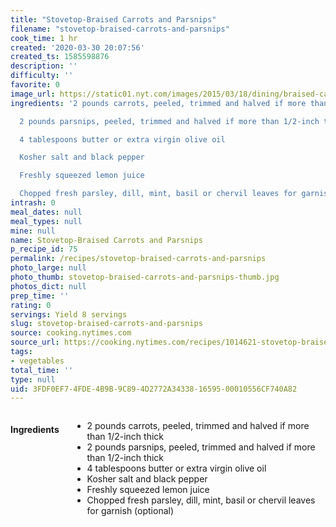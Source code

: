 ```yaml
---
title: "Stovetop-Braised Carrots and Parsnips"
filename: "stovetop-braised-carrots-and-parsnips"
cook_time: 1 hr
created: '2020-03-30 20:07:56'
created_ts: 1585598876
description: ''
difficulty: ''
favorite: 0
image_url: https://static01.nyt.com/images/2015/03/18/dining/braised-carrots/braised-carrots-articleLarge.jpg
ingredients: '2 pounds carrots, peeled, trimmed and halved if more than 1/2-inch thick

  2 pounds parsnips, peeled, trimmed and halved if more than 1/2-inch thick

  4 tablespoons butter or extra virgin olive oil

  Kosher salt and black pepper

  Freshly squeezed lemon juice

  Chopped fresh parsley, dill, mint, basil or chervil leaves for garnish (optional)'
intrash: 0
meal_dates: null
meal_types: null
mine: null
name: Stovetop-Braised Carrots and Parsnips
p_recipe_id: 75
permalink: /recipes/stovetop-braised-carrots-and-parsnips
photo_large: null
photo_thumb: stovetop-braised-carrots-and-parsnips-thumb.jpg
photos_dict: null
prep_time: ''
rating: 0
servings: Yield 8 servings
slug: stovetop-braised-carrots-and-parsnips
source: cooking.nytimes.com
source_url: https://cooking.nytimes.com/recipes/1014621-stovetop-braised-carrots-and-parsnips?action=click&module=Collection%20Page%20Recipe%20Card&region=Parsnips%3A%20Not%20Just%20a%20White%20Carrot&pgType=collection&rank=5
tags:
- vegetables
total_time: ''
type: null
uid: 3FDF0EF7-4FDE-4B9B-9C89-4D2772A34338-16595-00010556CF740A82
---
```

<div class="large-8 medium-7 columns" id="writeup">	</div><!-- #writeup -->
</div><!-- #row-one -->
<div class="row" id="row-two">	<div class="medium-4 small-5 columns" id="ingredients"><h4>Ingredients</h4><div class="box box-ingredients content"><ul>
<li>2 pounds carrots, peeled, trimmed and halved if more than 1/2-inch thick</li>
<li>2 pounds parsnips, peeled, trimmed and halved if more than 1/2-inch thick</li>
<li>4 tablespoons butter or extra virgin olive oil</li>
<li>Kosher salt and black pepper</li>
<li>Freshly squeezed lemon juice</li>
<li>Chopped fresh parsley, dill, mint, basil or chervil leaves for garnish (optional)</li>
</ul>
</div>	</div>	<div class="medium-6 small-7 columns" id="directions">	</div>